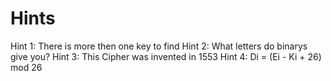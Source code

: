 # Hints

Hint 1: There is more then one key to find
Hint 2: What letters do binarys give you?
Hint 3: This Cipher was invented in 1553
Hint 4: Di = (Ei - Ki + 26) mod 26
